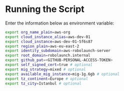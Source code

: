 # Running the Script

Enter the information below as environment variable:

```bash
export org_name_plain=aws-org
export cloud_instance_alias=aws-dev-01
export cloud_instance=aws-dev-01-5f6s87
export region_plain=aws-eu-east-2
export identity_subdomain=aws-robolaunch-server
export root_domain=robolaunch.internal
export github_pat=<GITHUB-PERSONAL-ACCESS-TOKEN>
export self_signed_cert=true # optional
export mig_strategy=mixed # optional
export available_mig_instance=mig-1g.6gb # optional
export tz_continent=Europe # optional
export tz_city=Istanbul # optional
```